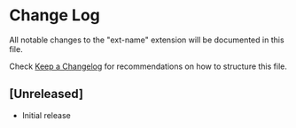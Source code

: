 # Change Log

All notable changes to the "ext-name" extension will be documented in this file.

Check [Keep a Changelog](http://keepachangelog.com/) for recommendations on how to structure this file.

## [Unreleased]

- Initial release
